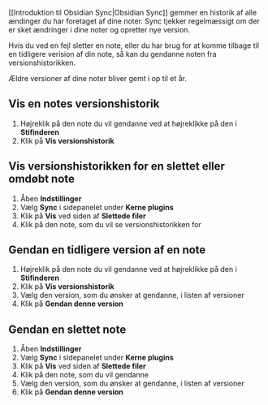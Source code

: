 [[Introduktion til Obsidian Sync|Obsidian Sync]] gemmer en historik af alle ændinger du har foretaget af dine noter. Sync tjekker regelmæssigt om der er sket ændringer i dine noter og opretter nye version.

Hvis du ved en fejl sletter en note, eller du har brug for at komme tilbage til en tidligere verision af din note, så kan du gendanne noten fra versionshistorikken.

Ældre versioner af dine noter bliver gemt i op til et år.

## Vis en notes versionshistorik

1. Højreklik på den note du vil gendanne ved at højreklikke på den i **Stifinderen**
2. Klik på **Vis versionshistorik**

## Vis versionshistorikken for en slettet eller omdøbt note

1. Åben **Indstillinger**
2. Vælg **Sync** i sidepanelet under **Kerne plugins**
3. Klik på **Vis** ved siden af **Slettede filer**
4. Klik på den note, som du vil se versionshistorikken for

## Gendan en tidligere version af en note

1. Højreklik på den note du vil gendanne ved at højreklikke på den i **Stifinderen**
2. Klik på **Vis versionshistorik**
3. Vælg den version, som du ønsker at gendanne, i listen af versioner
4. Klik på **Gendan denne version**

## Gendan en slettet note

1. Åben **Indstillinger**
2. Vælg **Sync** i sidepanelet under **Kerne plugins**
3. Klik på **Vis** ved siden af **Slettede filer**
4. Klik på den note, som du vil gendanne
5. Vælg den version, som du ønsker at gendanne, i listen af versioner
6. Klik på **Gendan denne version**

